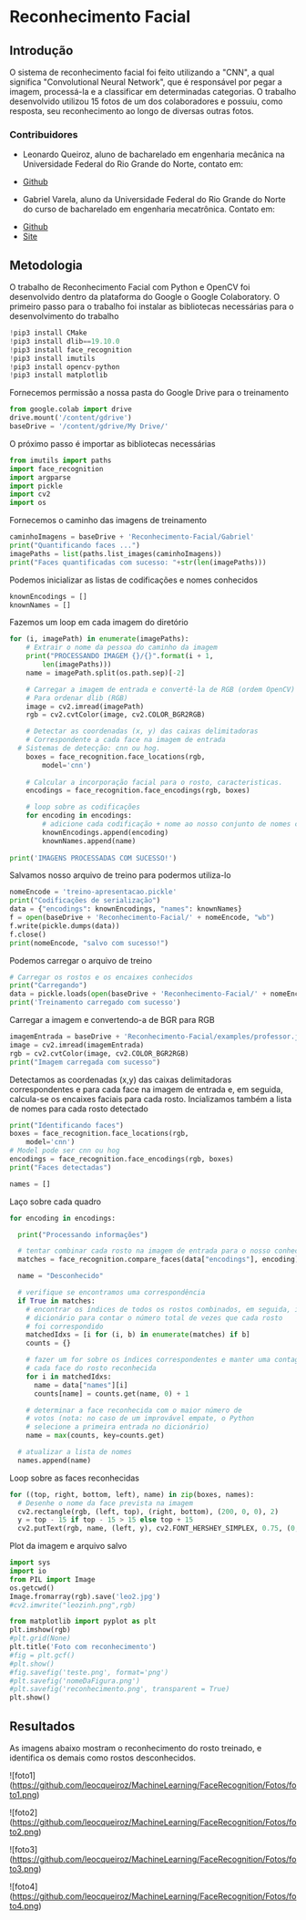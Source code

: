 # Reconhecimento Facial

## Introdução
O sistema de reconhecimento facial foi feito utilizando a "CNN", a qual significa "Convolutional Neural Network", que é responsável por pegar a imagem, processá-la e a classificar em determinadas categorias.
O trabalho desenvolvido utilizou 15 fotos de um dos colaboradores e possuiu, como resposta, seu reconhecimento ao longo de diversas outras fotos.

### Contribuidores
- Leonardo Queiroz, aluno de bacharelado em engenharia mecânica na Universidade Federal do Rio Grande do Norte, contato em:
* [Github](https://github.com/leocqueiroz)

- Gabriel Varela, aluno da Universidade Federal do Rio Grande do Norte do curso de bacharelado em engenharia mecatrônica. Contato em:
* [Github](https://github.com/gabrielvrl)
* [Site](https://gabrielvrl.github.io/)

## Metodologia
O trabalho de Reconhecimento Facial com Python e OpenCV foi desenvolvido dentro da plataforma do Google o Google Colaboratory.
O primeiro passo para o trabalho foi instalar as bibliotecas necessárias para o desenvolvimento do trabalho

```py
!pip3 install CMake
!pip3 install dlib==19.10.0
!pip3 install face_recognition
!pip3 install imutils
!pip3 install opencv-python
!pip3 install matplotlib
```

Fornecemos permissão a nossa pasta do Google Drive para o treinamento

```py
from google.colab import drive
drive.mount('/content/gdrive')
baseDrive = '/content/gdrive/My Drive/'
```

O próximo passo é importar as bibliotecas necessárias

```py
from imutils import paths
import face_recognition
import argparse
import pickle
import cv2
import os
```

Fornecemos o caminho das imagens de treinamento

```py
caminhoImagens = baseDrive + 'Reconhecimento-Facial/Gabriel'
print("Quantificando faces ...")
imagePaths = list(paths.list_images(caminhoImagens))
print("Faces quantificadas com sucesso: "+str(len(imagePaths)))
```

Podemos inicializar as listas de codificações e nomes conhecidos

```py
knownEncodings = []
knownNames = []
```

Fazemos um loop em cada imagem do diretório

```py
for (i, imagePath) in enumerate(imagePaths):
	# Extrair o nome da pessoa do caminho da imagem
	print("PROCESSANDO IMAGEM {}/{}".format(i + 1,
		len(imagePaths)))
	name = imagePath.split(os.path.sep)[-2]

	# Carregar a imagem de entrada e convertê-la de RGB (ordem OpenCV)
	# Para ordenar dlib (RGB)
	image = cv2.imread(imagePath)
	rgb = cv2.cvtColor(image, cv2.COLOR_BGR2RGB)

	# Detectar as coordenadas (x, y) das caixas delimitadoras
	# Correspondente a cada face na imagem de entrada
  # Sistemas de detecção: cnn ou hog.
	boxes = face_recognition.face_locations(rgb,
		model='cnn')
  
	# Calcular a incorporação facial para o rosto, caracteristicas.
	encodings = face_recognition.face_encodings(rgb, boxes)

	# loop sobre as codificações
	for encoding in encodings:
		# adicione cada codificação + nome ao nosso conjunto de nomes conhecidos e codificados
		knownEncodings.append(encoding)
		knownNames.append(name)
    
print('IMAGENS PROCESSADAS COM SUCESSO!')
```

Salvamos nosso arquivo de treino para podermos utiliza-lo

```py
nomeEncode = 'treino-apresentacao.pickle'
print("Codificações de serialização")
data = {"encodings": knownEncodings, "names": knownNames}
f = open(baseDrive + 'Reconhecimento-Facial/' + nomeEncode, "wb")
f.write(pickle.dumps(data))
f.close()
print(nomeEncode, "salvo com sucesso!")
```

Podemos carregar o arquivo de treino

```py
# Carregar os rostos e os encaixes conhecidos
print("Carregando")
data = pickle.loads(open(baseDrive + 'Reconhecimento-Facial/' + nomeEncode, "rb").read())
print('Treinamento carregado com sucesso')
```
Carregar a imagem e convertendo-a de BGR para RGB

```py
imagemEntrada = baseDrive + 'Reconhecimento-Facial/examples/professor.jpeg'
image = cv2.imread(imagemEntrada)
rgb = cv2.cvtColor(image, cv2.COLOR_BGR2RGB)
print("Imagem carregada com sucesso")
```

Detectamos as coordenadas (x,y) das caixas delimitadoras correspondentes e para cada face na imagem de entrada e, em seguida, calcula-se os encaixes faciais para cada rosto. Incializamos também a lista de nomes para cada rosto detectado

```py
print("Identificando faces")
boxes = face_recognition.face_locations(rgb,
	model='cnn')
# Model pode ser cnn ou hog
encodings = face_recognition.face_encodings(rgb, boxes)
print("Faces detectadas")

names = []
```

Laço sobre cada quadro

```py
for encoding in encodings:

  print("Processando informações")

  # tentar combinar cada rosto na imagem de entrada para o nosso conhecido
  matches = face_recognition.compare_faces(data["encodings"], encoding)

  name = "Desconhecido"

  # verifique se encontramos uma correspondência
  if True in matches:
    # encontrar os índices de todos os rostos combinados, em seguida, inicializar um
    # dicionário para contar o número total de vezes que cada rosto
    # foi correspondido
    matchedIdxs = [i for (i, b) in enumerate(matches) if b]
    counts = {}

    # fazer um for sobre os índices correspondentes e manter uma contagem para
    # cada face do rosto reconhecida
    for i in matchedIdxs:
      name = data["names"][i]
      counts[name] = counts.get(name, 0) + 1

    # determinar a face reconhecida com o maior número de
    # votos (nota: no caso de um improvável empate, o Python
    # selecione a primeira entrada no dicionário)
    name = max(counts, key=counts.get)

  # atualizar a lista de nomes
  names.append(name)
  ```

Loop sobre as faces reconhecidas

```py
for ((top, right, bottom, left), name) in zip(boxes, names):
  # Desenhe o nome da face prevista na imagem
  cv2.rectangle(rgb, (left, top), (right, bottom), (200, 0, 0), 2)
  y = top - 15 if top - 15 > 15 else top + 15
  cv2.putText(rgb, name, (left, y), cv2.FONT_HERSHEY_SIMPLEX, 0.75, (0, 200, 0), 2)
```

Plot da imagem e arquivo salvo

```py
import sys
import io
from PIL import Image
os.getcwd()
Image.fromarray(rgb).save('leo2.jpg')
#cv2.imwrite("leozinh.png",rgb)

from matplotlib import pyplot as plt
plt.imshow(rgb)
#plt.grid(None)
plt.title('Foto com reconhecimento')
#fig = plt.gcf()
#plt.show()
#fig.savefig('teste.png', format='png')
#plt.savefig('nomeDaFigura.png') 
#plt.savefig('reconhecimento.png', transparent = True)
plt.show()
```

## Resultados
As imagens abaixo mostram o reconhecimento do rosto treinado, e identifica os demais como rostos desconhecidos.

![foto1] (https://github.com/leocqueiroz/MachineLearning/FaceRecognition/Fotos/foto1.png)

![foto2] (https://github.com/leocqueiroz/MachineLearning/FaceRecognition/Fotos/foto2.png)

![foto3] (https://github.com/leocqueiroz/MachineLearning/FaceRecognition/Fotos/foto3.png)

![foto4] (https://github.com/leocqueiroz/MachineLearning/FaceRecognition/Fotos/foto4.png)







